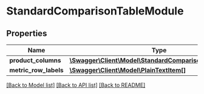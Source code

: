 # StandardComparisonTableModule

## Properties
Name | Type | Description | Notes
------------ | ------------- | ------------- | -------------
**product_columns** | [**\Swagger\Client\Model\StandardComparisonProductBlock[]**](StandardComparisonProductBlock.md) |  | [optional] 
**metric_row_labels** | [**\Swagger\Client\Model\PlainTextItem[]**](PlainTextItem.md) |  | [optional] 

[[Back to Model list]](../README.md#documentation-for-models) [[Back to API list]](../README.md#documentation-for-api-endpoints) [[Back to README]](../README.md)


